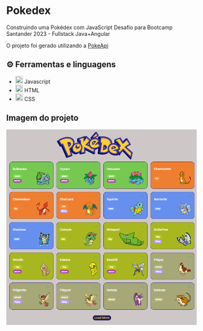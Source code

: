 # Pokedex
 Construindo uma Pokédex com JavaScript
 Desafio para Bootcamp Santander 2023 - Fullstack Java+Angular

O projeto foi gerado utilizando a [PokeApi](https://pokeapi.co/)
 
 
## ⚙ Ferramentas e linguagens

- <img src="https://cdn.jsdelivr.net/gh/devicons/devicon/icons/javascript/javascript-original.svg" width="20" height="20" /> Javascript
- <img src="https://cdn.jsdelivr.net/gh/devicons/devicon/icons/html5/html5-original.svg" width="20" height="20"  /> HTML
- <img src="https://cdn.jsdelivr.net/gh/devicons/devicon/icons/css3/css3-original.svg"  width="20" height="20" /> CSS
  
## Imagem do projeto
![Screenshot ](https://github.com/IaraTassi/pokedex/blob/main/Pokedex.png)
